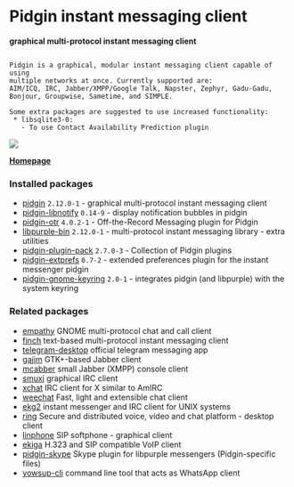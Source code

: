 # Pidgin instant messaging client

__graphical multi-protocol instant messaging client__

```

Pidgin is a graphical, modular instant messaging client capable of using
multiple networks at once. Currently supported are:
AIM/ICQ, IRC, Jabber/XMPP/Google Talk, Napster, Zephyr, Gadu-Gadu,
Bonjour, Groupwise, Sametime, and SIMPLE.

Some extra packages are suggested to use increased functionality:
 * libsqlite3-0:
   - To use Contact Availability Prediction plugin

```

[![](https://screenshots.debian.net/thumbnail-with-version/pidgin/9001)](https://screenshots.debian.net/screenshot-with-version/pidgin/9001)



**[Homepage](http://www.pidgin.im)**

### Installed packages

* [pidgin](https://packages.debian.org/stretch/pidgin) `2.12.0-1` - graphical multi-protocol instant messaging client
* [pidgin-libnotify](https://packages.debian.org/stretch/pidgin-libnotify) `0.14-9` - display notification bubbles in pidgin
* [pidgin-otr](https://packages.debian.org/stretch/pidgin-otr) `4.0.2-1` - Off-the-Record Messaging plugin for Pidgin
* [libpurple-bin](https://packages.debian.org/stretch/libpurple-bin) `2.12.0-1` - multi-protocol instant messaging library - extra utilities
* [pidgin-plugin-pack](https://packages.debian.org/stretch/pidgin-plugin-pack) `2.7.0-3` - Collection of Pidgin plugins
* [pidgin-extprefs](https://packages.debian.org/stretch/pidgin-extprefs) `0.7-2` - extended preferences plugin for the instant messenger pidgin
* [pidgin-gnome-keyring](https://packages.debian.org/stretch/pidgin-gnome-keyring) `2.0-1` - integrates pidgin (and libpurple) with the system keyring

### Related packages

 * [empathy](https://packages.debian.org/stretch/empathy) GNOME multi-protocol chat and call client
 * [finch](https://packages.debian.org/stretch/finch) text-based multi-protocol instant messaging client
 * [telegram-desktop](https://packages.debian.org/stretch/telegram-desktop) official telegram messaging app
 * [gajim](https://packages.debian.org/stretch/gajim) GTK+-based Jabber client
 * [mcabber](https://packages.debian.org/stretch/mcabber) small Jabber (XMPP) console client
 * [smuxi](https://packages.debian.org/stretch/smuxi) graphical IRC client
 * [xchat](https://packages.debian.org/stretch/xchat) IRC client for X similar to AmIRC
 * [weechat](https://packages.debian.org/stretch/weechat) Fast, light and extensible chat client
 * [ekg2](https://packages.debian.org/stretch/ekg2) instant messenger and IRC client for UNIX systems
 * [ring](https://packages.debian.org/stretch/ring) Secure and distributed voice, video and chat platform - desktop client
 * [linphone](https://packages.debian.org/stretch/linphone) SIP softphone - graphical client
 * [ekiga](https://packages.debian.org/stretch/ekiga) H.323 and SIP compatible VoIP client
 * [pidgin-skype](https://packages.debian.org/stretch/pidgin-skype) Skype plugin for libpurple messengers (Pidgin-specific files)
 * [yowsup-cli](https://packages.debian.org/stretch/yowsup-cli) command line tool that acts as WhatsApp client
